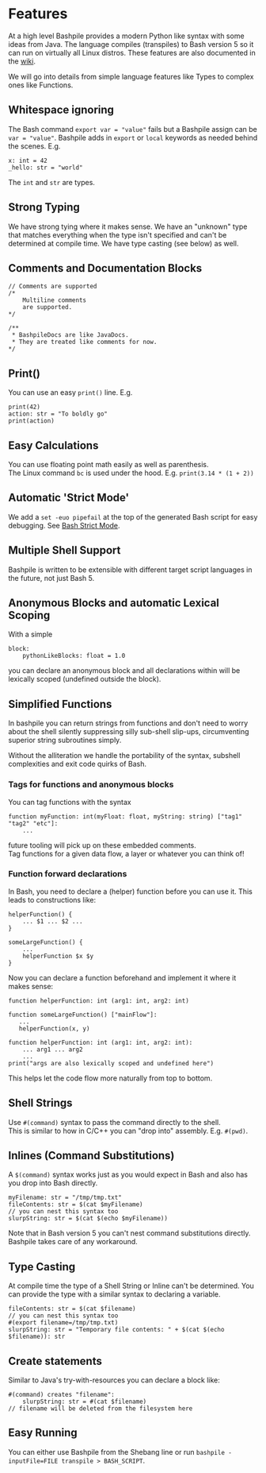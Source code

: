 # Features

At a high level Bashpile provides a modern Python like syntax with some ideas from Java.
The language compiles (transpiles) to Bash version 5 so it can run on virtually all Linux distros.
These features are also documented in the [wiki](https://github.com/designatevoid/bashpile/wiki).

We will go into details from simple language features like Types to complex ones like Functions.

## Whitespace ignoring

The Bash command `export var = "value"` fails but a Bashpile assign can be `var = "value"`.  Bashpile adds in `export`
or `local` keywords as needed behind the scenes.  E.g.

```
x: int = 42
_hello: str = "world"
```
The `int` and `str` are types.

## Strong Typing

We have strong tying where it makes sense.  We have an "unknown" type that matches everything when the type isn't
specified and can't be determined at compile time.  We have type casting (see below) as well.

## Comments and Documentation Blocks

```
// Comments are supported
/*
    Multiline comments
    are supported.
*/

/**
 * BashpileDocs are like JavaDocs.
 * They are treated like comments for now.
*/
```

## Print()
You can use an easy `print()` line.  E.g.

```
print(42)
action: str = "To boldly go"
print(action)
```

## Easy Calculations

You can use floating point math easily as well as parenthesis.  
The Linux command `bc` is used under the hood.  E.g. `print(3.14 * (1 + 2))`

## Automatic 'Strict Mode'
We add a `set -euo pipefail` at the top of the generated Bash script for easy debugging.
See [Bash Strict Mode](http://redsymbol.net/articles/unofficial-bash-strict-mode/).

## Multiple Shell Support
Bashpile is written to be extensible with different target script languages in the future, not just Bash 5.

## Anonymous Blocks and automatic Lexical Scoping

With a simple
```
block:
    pythonLikeBlocks: float = 1.0
```
you can declare an anonymous block and all declarations within will be lexically scoped
(undefined outside the block).

## Simplified Functions

In bashpile you can return strings from functions and don't need to worry about
the shell silently suppressing silly sub-shell slip-ups, circumventing superior string subroutines simply.

Without the alliteration we handle the portability of the syntax, subshell complexities and exit code quirks of Bash.

### Tags for functions and anonymous blocks

You can tag functions with the syntax

```
function myFunction: int(myFloat: float, myString: string) ["tag1" "tag2" "etc"]:
    ...
```

future tooling will pick up on these embedded comments.  
Tag functions for a given data flow, a layer or whatever you can think of!

### Function forward declarations

In Bash, you need to declare a (helper) function before you can use it.  This leads to constructions like:

```
helperFunction() {
    ... $1 ... $2 ...
}

someLargeFunction() {
    ...
    helperFunction $x $y
}
```

Now you can declare a function beforehand and implement it where it makes sense:
```
function helperFunction: int (arg1: int, arg2: int)

function someLargeFunction() ["mainFlow"]:
   ...
   helperFunction(x, y)
   
function helperFunction: int (arg1: int, arg2: int):
    ... arg1 ... arg2
    ...
print("args are also lexically scoped and undefined here")
```

This helps let the code flow more naturally from top to bottom.

## Shell Strings

Use `#(command)` syntax to pass the command directly to the shell.  
This is similar to how in C/C++ you can "drop into" assembly.  E.g. `#(pwd)`.

## Inlines (Command Substitutions)

A `$(command)` syntax works just as you would expect in Bash and also has you drop into Bash directly.

```
myFilename: str = "/tmp/tmp.txt"
fileContents: str = $(cat $myFilename)
// you can nest this syntax too
slurpString: str = $(cat $(echo $myFilename))
```

Note that in Bash version 5 you can't nest command substitutions directly.  Bashpile takes care of any workaround.

## Type Casting

At compile time the type of a Shell String or Inline can't be determined.  You can provide the type with a similar
syntax to declaring a variable.

```
fileContents: str = $(cat $filename)
// you can nest this syntax too
#(export filename=/tmp/tmp.txt)
slurpString: str = "Temporary file contents: " + $(cat $(echo $filename)): str
```

## Create statements

Similar to Java's try-with-resources you can declare a block like:
```
#(command) creates "filename":
    slurpString: str = #(cat $filename)
// filename will be deleted from the filesystem here
```

## Easy Running

You can either use Bashpile from the Shebang line or run `bashpile -inputFile=FILE transpile > BASH_SCRIPT`.
